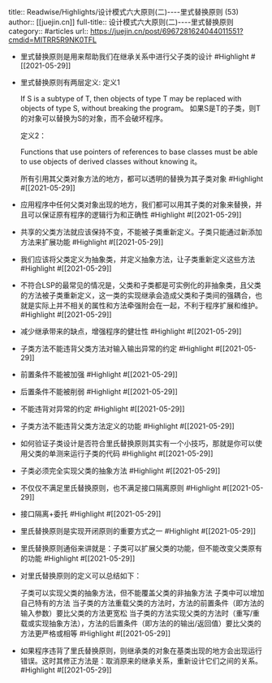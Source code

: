 title:: Readwise/Highlights/设计模式六大原则(二)----里式替换原则 (53)
author:: [[juejin.cn]]
full-title:: 设计模式六大原则(二)----里式替换原则
category:: #articles
url:: https://juejin.cn/post/6967281624044011551?cmdid=MITRR5R9NK0TFL

- 里式替换原则是用来帮助我们在继承关系中进行父子类的设计 #Highlight #[[2021-05-29]]
- 里式替换原则有两层定义: 定义1
  
  If S is a subtype of T, then objects of type T may be replaced with objects of type S, without breaking the program。 如果S是T的子类，则T的对象可以替换为S的对象，而不会破坏程序。
  
  定义2：
  
  Functions that use pointers of references to base classes must be able to use objects of derived classes without knowing it。
  
  所有引用其父类对象方法的地方，都可以透明的替换为其子类对象 #Highlight #[[2021-05-29]]
- 应用程序中任何父类对象出现的地方，我们都可以用其子类的对象来替换，并且可以保证原有程序的逻辑行为和正确性 #Highlight #[[2021-05-29]]
- 共享的父类方法就应该保持不变，不能被子类重新定义。子类只能通过新添加方法来扩展功能 #Highlight #[[2021-05-29]]
- 我们应该将父类定义为抽象类，并定义抽象方法，让子类重新定义这些方法 #Highlight #[[2021-05-29]]
- 不符合LSP的最常见的情况是，父类和子类都是可实例化的非抽象类，且父类的方法被子类重新定义，这一类的实现继承会造成父类和子类间的强耦合，也就是实际上并不相关的属性和方法牵强附会在一起，不利于程序扩展和维护。 #Highlight #[[2021-05-29]]
- 减少继承带来的缺点，增强程序的健壮性 #Highlight #[[2021-05-29]]
- 子类方法不能违背父类方法对输入输出异常的约定 #Highlight #[[2021-05-29]]
- 前置条件不能被加强 #Highlight #[[2021-05-29]]
- 后置条件不能被削弱 #Highlight #[[2021-05-29]]
- 不能违背对异常的约定 #Highlight #[[2021-05-29]]
- 子类方法不能违背父类方法定义的功能 #Highlight #[[2021-05-29]]
- 如何验证子类设计是否符合里氏替换原则其实有一个小技巧，那就是你可以使用父类的单测来运行子类的代码 #Highlight #[[2021-05-29]]
- 子类必须完全实现父类的抽象方法 #Highlight #[[2021-05-29]]
- 不仅仅不满足里氏替换原则，也不满足接口隔离原则 #Highlight #[[2021-05-29]]
- 接口隔离+委托 #Highlight #[[2021-05-29]]
- 里氏替换原则是实现开闭原则的重要方式之一 #Highlight #[[2021-05-29]]
- 里氏替换原则通俗来讲就是：子类可以扩展父类的功能，但不能改变父类原有的功能 #Highlight #[[2021-05-29]]
- 对里氏替换原则的定义可以总结如下：
  
  子类可以实现父类的抽象方法，但不能覆盖父类的非抽象方法
  子类中可以增加自己特有的方法
  当子类的方法重载父类的方法时，方法的前置条件（即方法的输入参数）要比父类的方法更宽松
  当子类的方法实现父类的方法时（重写/重载或实现抽象方法），方法的后置条件（即方法的的输出/返回值）要比父类的方法更严格或相等 #Highlight #[[2021-05-29]]
- 如果程序违背了里氏替换原则，则继承类的对象在基类出现的地方会出现运行错误。这时其修正方法是：取消原来的继承关系，重新设计它们之间的关系。 #Highlight #[[2021-05-29]]